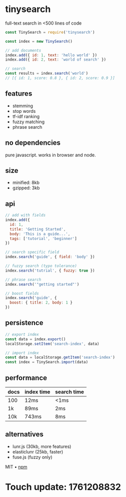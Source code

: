# tinysearch

full-text search in <500 lines of code

```javascript
const TinySearch = require('tinysearch')

const index = new TinySearch()

// add documents
index.add({ id: 1, text: 'hello world' })
index.add({ id: 2, text: 'world of search' })

// search
const results = index.search('world')
// [{ id: 1, score: 0.8 }, { id: 2, score: 0.9 }]
```

## features

- stemming
- stop words
- tf-idf ranking
- fuzzy matching
- phrase search

## no dependencies

pure javascript. works in browser and node.

## size

- minified: 8kb
- gzipped: 3kb

## api

```javascript
// add with fields
index.add({
  id: 1,
  title: 'Getting Started',
  body: 'This is a guide...',
  tags: ['tutorial', 'beginner']
})

// search specific field
index.search('guide', { field: 'body' })

// fuzzy search (typo tolerance)
index.search('tutrial', { fuzzy: true })

// phrase search
index.search('"getting started"')

// boost fields
index.search('guide', {
  boost: { title: 2, body: 1 }
})
```

## persistence

```javascript
// export index
const data = index.export()
localStorage.setItem('search-index', data)

// import index
const data = localStorage.getItem('search-index')
const index = TinySearch.import(data)
```

## performance

| docs | index time | search time |
|------|------------|-------------|
| 100 | 12ms | <1ms |
| 1k | 89ms | 2ms |
| 10k | 743ms | 8ms |

## alternatives

- lunr.js (30kb, more features)
- elasticlunr (25kb, faster)
- fuse.js (fuzzy only)

MIT • [npm](https://www.npmjs.com/package/tinysearch)

# Touch update: 1761208832
